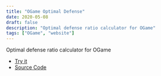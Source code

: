```yaml
---
title: "OGame Optimal Defense"
date: 2020-05-08
draft: false
description: "Optimal defense ratio calculator for OGame"
tags: ["OGame", "website"]
---
```

Optimal defense ratio calculator for OGame

- [Try it](https://luismayo.github.io/OGameOptimalDefense/)
- [Source Code](https://github.com/LuisMayo/OGameOptimalDefense)